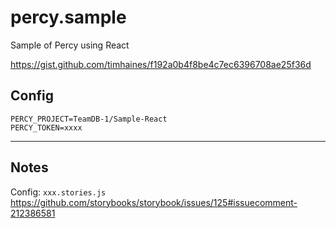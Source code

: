 # percy.sample
Sample of Percy using React

https://gist.github.com/timhaines/f192a0b4f8be4c7ec6396708ae25f36d


## Config


    PERCY_PROJECT=TeamDB-1/Sample-React
    PERCY_TOKEN=xxxx



----
## Notes

Config: `xxx.stories.js`
  https://github.com/storybooks/storybook/issues/125#issuecomment-212386581
